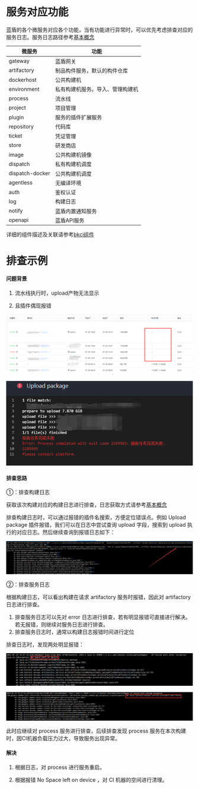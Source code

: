 # 服务对应功能

蓝盾的各个微服务对应各个功能，当有功能进行异常时，可以优先考虑排查对应的服务日志。服务日志路径参考[基本概念](./user-guide.md)

| 微服务          | 功能                             |
| --------------- | -------------------------------- |
| gateway         | 蓝盾网关                         |
| artifactory     | 制品构件服务，默认的构件仓库     |
| dockerhost      | 公共构建机                       |
| environment     | 私有构建机服务。导入、管理构建机 |
| process         | 流水线                           |
| project         | 项目管理                         |
| plugin          | 服务的插件扩展服务               |
| repository      | 代码库                           |
| ticket          | 凭证管理                         |
| store           | 研发商店                         |
| image           | 公共构建机镜像                   |
| dispatch        | 私有构建机调度                   |
| dispatch-docker | 公共构建机调度                   |
| agentless       | 无编译环境                       |
| auth            | 鉴权认证                         |
| log             | 构建日志                         |
| notify          | 蓝盾内置通知服务                 |
| openapi         | 蓝盾API服务                      |

详细的组件描述及关联请参考[bkci组件](https://docs.bkci.net/overview/components)





# 排查示例

#### 问题背景

1. 流水线执行时，upload产物无法显示

2. 且插件偶现报错

![](../../assets/image-20220923105815460.png)

![](../../assets/arc_list_error0.png)



#### 排查思路

①：排查构建日志

获取该次构建对应的构建日志进行排查，日志获取方式请参考[基本概念](./user-guide.md)

排查构建日志时，可以通过报错的插件名搜索，方便定位错误点。例如 Upload package 插件报错，我们可以在日志中尝试查询 upload 字段，搜索到 upload 执行的对应日志。然后继续查询到报错日志如下：

![](../../assets/arc_list_error1.png)

②：排查服务日志

根据构建日志，可以看出构建在请求 artifactory 服务时报错，因此对 artifactory 日志进行排查。

1. 排查服务日志可以先对 error 日志进行排查，若有明显报错可直接进行解决。若无报错，则继续对服务日志进行排查。
2. 排查服务日志时，通常以构建日志报错时间进行定位

排查日志时，发现两处明显报错：

![](../../assets/arc_list_error2.png)

![](../../assets/arc_list_error3.png)

此时应继续对 process 服务进行排查，后续排查发现 process 服务在本次构建时，因CI机器负载压力过大，导致服务出现异常。



#### 解决

1. 根据日志，对 process 进行服务重启。

2. 根据报错 No Space left on device ，对 CI 机器的空间进行清理。







